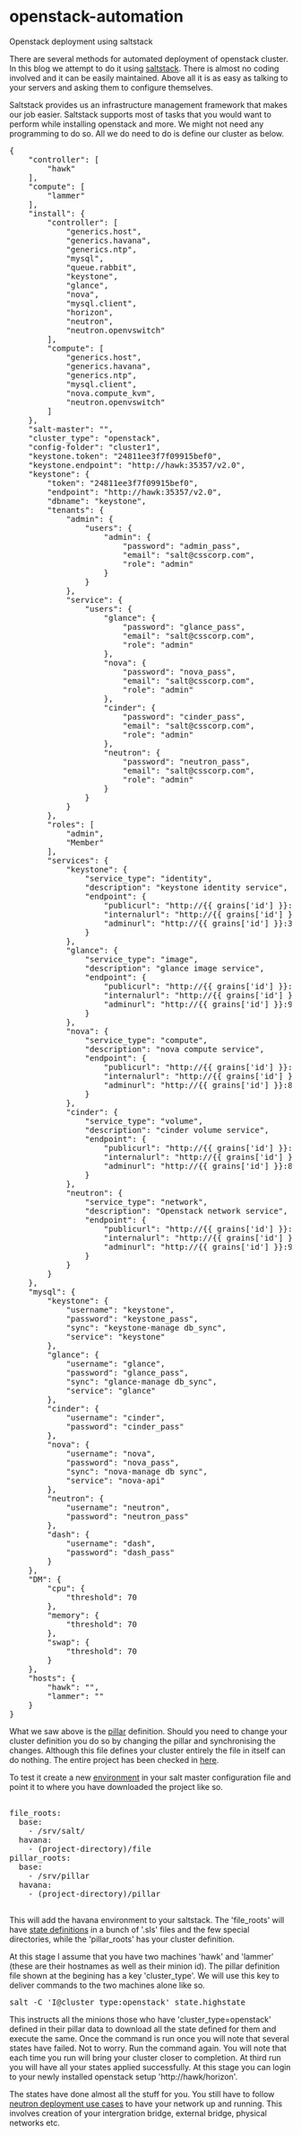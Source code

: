 openstack-automation
====================

Openstack deployment using saltstack

There are several methods for automated deployment of openstack cluster. In this blog we attempt to do it using [saltstack](http://docs.saltstack.com/ "Saltstack"). There is almost no coding involved and it can be easily maintained. Above all it is as easy as talking to your servers and asking them to configure themselves. 

Saltstack provides us an infrastructure management framework that makes our job easier. Saltstack supports most of tasks that you would want to perform while installing openstack and more. We might not need any programming to do so. All we do need to do is define our cluster as below.

<pre>
{
    "controller": [
        "hawk"
    ],
    "compute": [
        "lammer"
    ],
    "install": {
        "controller": [
            "generics.host",
            "generics.havana",
            "generics.ntp",
            "mysql",
            "queue.rabbit",
            "keystone",
            "glance",
            "nova",
            "mysql.client",
            "horizon",
            "neutron",
            "neutron.openvswitch"
        ],
        "compute": [
            "generics.host",
            "generics.havana",
            "generics.ntp",
            "mysql.client",
            "nova.compute_kvm",
            "neutron.openvswitch"
        ]
    },
    "salt-master": "<salt master ip address here>",
    "cluster_type": "openstack",
    "config-folder": "cluster1",
    "keystone.token": "24811ee3f7f09915bef0",
    "keystone.endpoint": "http://hawk:35357/v2.0",
    "keystone": {
        "token": "24811ee3f7f09915bef0",
        "endpoint": "http://hawk:35357/v2.0",
        "dbname": "keystone",
        "tenants": {
            "admin": {
                "users": {
                    "admin": {
                        "password": "admin_pass",
                        "email": "salt@csscorp.com",
                        "role": "admin"
                    }
                }
            },
            "service": {
                "users": {
                    "glance": {
                        "password": "glance_pass",
                        "email": "salt@csscorp.com",
                        "role": "admin"
                    },
                    "nova": {
                        "password": "nova_pass",
                        "email": "salt@csscorp.com",
                        "role": "admin"
                    },
                    "cinder": {
                        "password": "cinder_pass",
                        "email": "salt@csscorp.com",
                        "role": "admin"
                    },
                    "neutron": {
                        "password": "neutron_pass",
                        "email": "salt@csscorp.com",
                        "role": "admin"
                    }
                }
            }
        },
        "roles": [
            "admin",
            "Member"
        ],
        "services": {
            "keystone": {
                "service_type": "identity",
                "description": "keystone identity service",
                "endpoint": {
                    "publicurl": "http://{{ grains['id'] }}:5000/v2.0",
                    "internalurl": "http://{{ grains['id'] }}:5000/v2.0",
                    "adminurl": "http://{{ grains['id'] }}:35357/v2.0"
                }
            },
            "glance": {
                "service_type": "image",
                "description": "glance image service",
                "endpoint": {
                    "publicurl": "http://{{ grains['id'] }}:9292",
                    "internalurl": "http://{{ grains['id'] }}:9292",
                    "adminurl": "http://{{ grains['id'] }}:9292"
                }
            },
            "nova": {
                "service_type": "compute",
                "description": "nova compute service",
                "endpoint": {
                    "publicurl": "http://{{ grains['id'] }}:8774/v2/%(tenant_id)s",
                    "internalurl": "http://{{ grains['id'] }}:8774/v2/%(tenant_id)s",
                    "adminurl": "http://{{ grains['id'] }}:8774/v2/%(tenant_id)s"
                }
            },
            "cinder": {
                "service_type": "volume",
                "description": "cinder volume service",
                "endpoint": {
                    "publicurl": "http://{{ grains['id'] }}:8776/v1/%(tenant_id)s",
                    "internalurl": "http://{{ grains['id'] }}:8776/v1/%(tenant_id)s",
                    "adminurl": "http://{{ grains['id'] }}:8776/v1/%(tenant_id)s"
                }
            },
            "neutron": {
                "service_type": "network",
                "description": "Openstack network service",
                "endpoint": {
                    "publicurl": "http://{{ grains['id'] }}:9696",
                    "internalurl": "http://{{ grains['id'] }}:9696",
                    "adminurl": "http://{{ grains['id'] }}:9696"
                }
            }
        }
    },
    "mysql": {
        "keystone": {
            "username": "keystone",
            "password": "keystone_pass",
            "sync": "keystone-manage db_sync",
            "service": "keystone"
        },
        "glance": {
            "username": "glance",
            "password": "glance_pass",
            "sync": "glance-manage db_sync",
            "service": "glance"
        },
        "cinder": {
            "username": "cinder",
            "password": "cinder_pass"
        },
        "nova": {
            "username": "nova",
            "password": "nova_pass",
            "sync": "nova-manage db sync",
            "service": "nova-api"
        },
        "neutron": {
            "username": "neutron",
            "password": "neutron_pass"
        },
        "dash": {
            "username": "dash",
            "password": "dash_pass"
        }
    },
    "DM": {
        "cpu": {
            "threshold": 70
        },
        "memory": {
            "threshold": 70
        },
        "swap": {
            "threshold": 70
        }
    },
    "hosts": {
        "hawk": "<hawk ip address here>",
        "lammer": "<lammer ip address here>"
    }
}
</pre>

What we saw above is the [pillar](http://docs.saltstack.com/topics/pillar/ "Salt Pillar") definition. Should you need to change your cluster definition you do so by changing the pillar and synchronising the changes. Although this file defines your cluster entirely the file in itself can do nothing. The entire project has been checked in [here](https://github.com/Akilesh1597/openstack-automation/ "Openstack-Automation").

To test it create a new [environment](http://docs.saltstack.com/ref/file_server/index.html#environments "Salt Environments") in your salt master configuration file and point it to where you have downloaded the project like so.

<pre>

file_roots: 
  base: 
    - /srv/salt/ 
  havana: 
    - (project-directory)/file 
pillar_roots: 
  base: 
    - /srv/pillar 
  havana: 
    - (project-directory)/pillar 

</pre>

This will add the havana environment to your saltstack. The 'file_roots' will have [state definitions](http://docs.saltstack.com/topics/tutorials/starting_states.html "Salt States") in a bunch of '.sls' files and the few special directories, while the 'pillar_roots' has your cluster definition. 

At this stage I assume that you have two machines 'hawk' and 'lammer' (these are their hostnames as well as their minion id). The pillar definition file shown at the begining has a key 'cluster_type'. We will use this key to deliver commands to the two machines alone like so.

<pre>
salt -C 'I@cluster_type:openstack' state.highstate
</pre>


This instructs all the minions those who have 'cluster_type=openstack' defined in their pillar data to download all the state defined for them and execute the same. Once the command is run once you will note that several states have failed. Not to worry. Run the command again. You will note that each time you run will bring your cluster closer to completion. At third run you will have all your states applied successfully. At this stage you can login to your newly installed openstack setup 'http://hawk/horizon'.

The states have done almost all the stuff for you. You still have to follow [neutron deployment use cases](http://docs.openstack.org/trunk/install-guide/install/apt/content/neutron-deploy-use-cases.html "Networking Options") to have your network up and running. This involves creation of your intergration bridge, external bridge, physical networks etc.



